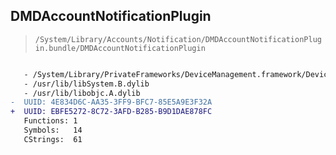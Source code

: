 ## DMDAccountNotificationPlugin

> `/System/Library/Accounts/Notification/DMDAccountNotificationPlugin.bundle/DMDAccountNotificationPlugin`

```diff

   - /System/Library/PrivateFrameworks/DeviceManagement.framework/DeviceManagement
   - /usr/lib/libSystem.B.dylib
   - /usr/lib/libobjc.A.dylib
-  UUID: 4E834D6C-AA35-3FF9-BFC7-85E5A9E3F32A
+  UUID: EBFE5272-8C72-3AFD-B285-B9D1DAE878FC
   Functions: 1
   Symbols:   14
   CStrings:  61

```
